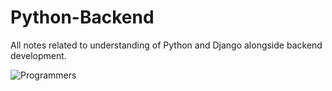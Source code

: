 # Python-Backend
All notes related to understanding of Python and Django alongside backend development.

![Programmers](https://github.com/Courage003/Python-Backend/assets/111676377/8d86a48d-4b23-45a7-90e4-17f9c65f552f)
